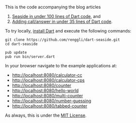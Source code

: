 This is the code accompanying the blog articles 

1. [Seaside in under 100 lines of Dart code](https://www.lukas-renggli.ch/blog/seaside-dart), and
2. [Adding call/answer in under 35 lines of Dart code](https://www.lukas-renggli.ch/blog/call-answer-dart).

To try locally, [install Dart](https://dart.dev/) and execute the following commands:

```
git clone https://github.com/renggli/dart-seaside.git
cd dart-seaside

pub update
pub run bin/server.dart 
```

In your browser navigate to the example applications at:

- [http://localhost:8080/calculator-cc]()
- [http://localhost:8080/calculator-cps]()
- [http://localhost:8080/counter]()
- [http://localhost:8080/hello-world]()
- [http://localhost:8080/multi-counter]()
- [http://localhost:8080/number-guessing]()
- [http://localhost:8080/tabbed-counter]()

As always, this is under the [MIT License](https://raw.githubusercontent.com/renggli/dart-seaside/master/LICENSE).